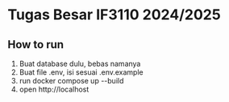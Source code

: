 # Tugas Besar IF3110 2024/2025

## How to run
1. Buat database dulu, bebas namanya
2. Buat file .env, isi sesuai .env.example
3. run docker compose up --build
4. open http://localhost
